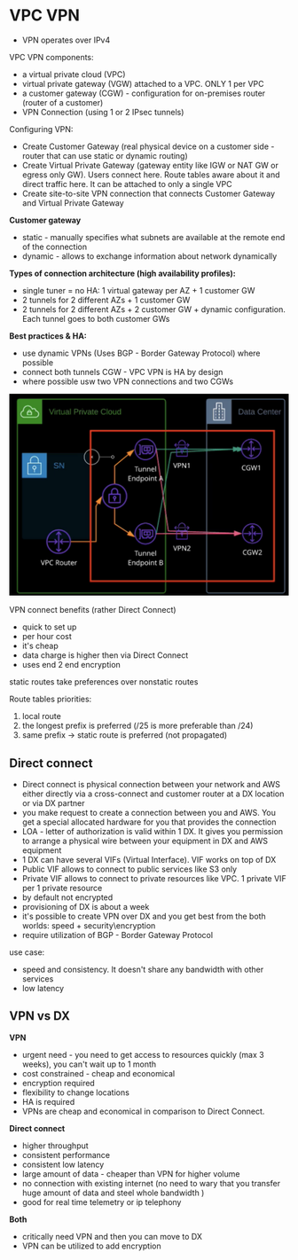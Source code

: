 # VPC VPN

- VPN operates over IPv4

VPC VPN components:
- a virtual private cloud (VPC)
- virtual private gateway (VGW) attached to a VPC. ONLY 1 per VPC
- a customer gateway (CGW) - configuration for on-premises router (router of a customer)
- VPN Connection (using 1 or 2 IPsec tunnels)

Configuring VPN:
- Create Customer Gateway (real physical device on a customer side - router that can use static or dynamic routing)
- Create Virtual Private Gateway (gateway entity like IGW or NAT GW or egress only GW). Users connect here. Route tables aware about it and direct traffic here. It can be attached to only a single VPC
- Create site-to-site VPN connection that connects Customer Gateway and Virtual Private Gateway

**Customer gateway**
- static - manually specifies what subnets are available at the remote end of the connection
- dynamic - allows to exchange information about network dynamically

**Types of connection architecture (high availability profiles):**
- single tuner = no HA: 1 virtual gateway per AZ + 1 customer GW 
- 2 tunnels for 2 different AZs + 1 customer GW
- 2 tunnels for 2 different AZs + 2 customer GW + dynamic configuration. Each tunnel goes to both customer GWs

**Best practices & HA:**
- use dynamic VPNs (Uses BGP - Border Gateway Protocol) where possible
- connect both tunnels CGW - VPC VPN is HA by design
- where possible usw two VPN connections and two CGWs

![vpn-vpc](../images/vpn-vpc.png)

VPN connect benefits (rather Direct Connect)
- quick to set up
- per hour cost
- it's cheap
- data charge is higher then via Direct Connect
- uses end 2 end encryption

static routes take preferences over nonstatic routes

Route tables priorities:
1. local route
1. the longest prefix is preferred (/25 is more preferable than /24)
1. same prefix -> static route is preferred (not propagated)

## Direct connect

- Direct connect is physical connection between your network and AWS either directly via a cross-connect and customer router at a DX location or via DX partner
- you make request to create a connection between you and AWS. You get a special allocated hardware for you that provides the connection
- LOA - letter of authorization is valid within 1 DX. It gives you permission to arrange a physical wire between your equipment in DX and AWS equipment
- 1 DX can have several VIFs (Virtual Interface). VIF works on top of DX
- Public VIF allows to connect to public services like S3 only
- Private VIF allows to connect to private resources like VPC. 1 private VIF per 1 private resource
- by default not encrypted
- provisioning of DX is about a week
- it's possible to create VPN over DX and you get best from the both worlds: speed + security\encryption
- require utilization of BGP - Border Gateway Protocol

use case:
- speed and consistency. It doesn't share any bandwidth with other services
- low latency

## VPN vs DX

**VPN**
- urgent need - you need to get access to resources quickly (max 3 weeks), you can't wait up to 1 month
- cost constrained - cheap and economical
- encryption required
- flexibility to change locations
- HA is required
- VPNs are cheap and economical in comparison to Direct Connect.

**Direct connect**
- higher throughput
- consistent performance
- consistent low latency
- large amount of data - cheaper than VPN for higher volume
- no connection with existing internet (no need to wary that you transfer huge amount of data and steel whole bandwidth )
- good for real time telemetry or ip telephony

**Both**
- critically need VPN and then you can move to DX
- VPN can be utilized to add encryption
